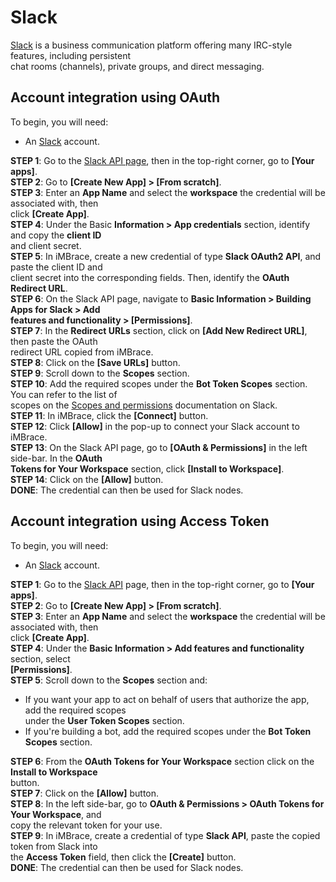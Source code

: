 # Slack

[Slack](https://slack.com/)  is a business communication platform offering many IRC-style features, including persistent  
chat rooms (channels), private groups, and direct messaging.

## Account integration using OAuth

To begin, you will need:  
- An [Slack](https://slack.com/) account.

**STEP 1**: Go to the [Slack API page](https://api.slack.com/), then in the top-right corner, go to **[Your apps]**.  
**STEP 2**: Go to **[Create New App] > [From scratch]**.  
**STEP 3**: Enter an **App Name** and select the **workspace** the credential will be associated with, then  
click **[Create App]**.  
**STEP 4**: Under the Basic **Information > App credentials** section, identify and copy the **client ID**  
and client secret.  
**STEP 5**: In iMBrace, create a new credential of type **Slack OAuth2 API**, and paste the client ID and  
client secret into the corresponding fields. Then, identify the **OAuth Redirect URL**.   
**STEP 6**: On the Slack API page, navigate to **Basic Information > Building Apps for Slack > Add  
features and functionality > [Permissions]**.  
**STEP 7**: In the **Redirect URLs** section, click on **[Add New Redirect URL]**, then paste the OAuth  
redirect URL copied from iMBrace.  
**STEP 8**: Click on the **[Save URLs]** button.  
**STEP 9**: Scroll down to the **Scopes** section.  
**STEP 10**: Add the required scopes under the **Bot Token Scopes** section. You can refer to the list of  
scopes on the [Scopes and permissions](https://api.slack.com/scopes) documentation on Slack.  
**STEP 11**: In iMBrace, click the **[Connect]** button.  
**STEP 12**: Click **[Allow]** in the pop-up to connect your Slack account to iMBrace.  
**STEP 13**: On the Slack API page, go to **[OAuth & Permissions]** in the left side-bar. In the **OAuth  
Tokens for Your Workspace** section, click **[Install to Workspace]**.  
**STEP 14**: Click on the **[Allow]** button.  
**DONE**: The credential can then be used for Slack nodes.  

## Account integration using Access Token

To begin, you will need:  

- An [Slack](https://slack.com/) account.

**STEP 1**: Go to the [Slack API](https://api.slack.com/) page, then in the top-right corner, go to **[Your apps]**.  
**STEP 2**: Go to **[Create New App] > [From scratch]**.  
**STEP 3**: Enter an **App Name** and select the **workspace** the credential will be associated with, then  
click **[Create App]**.  
**STEP 4**: Under the **Basic Information > Add features and functionality** section, select  
**[Permissions]**.  
**STEP 5**: Scroll down to the **Scopes** section and:  
- If you want your app to act on behalf of users that authorize the app, add the required scopes   
under the **User Token Scopes** section.  
- If you're building a bot, add the required scopes under the **Bot Token Scopes** section.

**STEP 6**: From the **OAuth Tokens for Your Workspace** section click on the **Install to Workspace**   
button.  
**STEP 7**: Click on the **[Allow]** button.  
**STEP 8**: In the left side-bar, go to **OAuth & Permissions > OAuth Tokens for Your Workspace**, and  
copy the relevant token for your use.  
**STEP 9**: In iMBrace, create a credential of type **Slack API**, paste the copied token from Slack into  
the **Access Token** field, then click the **[Create]** button.  
**DONE**: The credential can then be used for Slack nodes.
